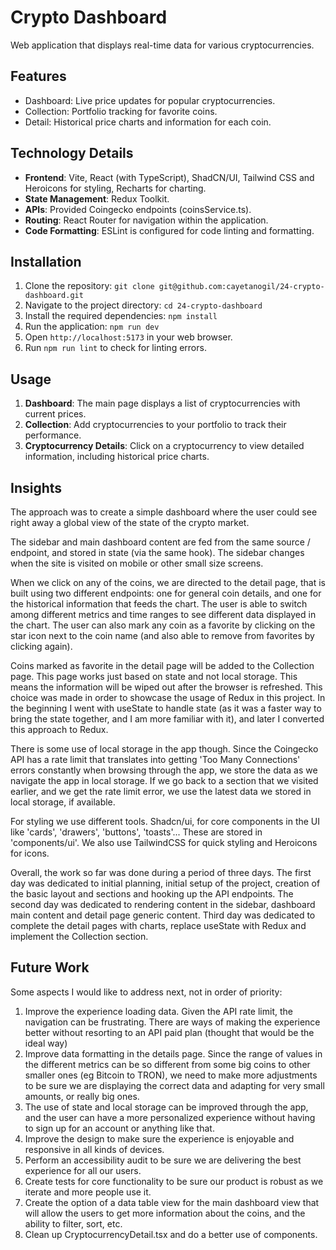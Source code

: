 # Crypto Dashboard

Web application that displays real-time data for various cryptocurrencies.

## Features

- Dashboard: Live price updates for popular cryptocurrencies.
- Collection: Portfolio tracking for favorite coins.
- Detail: Historical price charts and information for each coin.

## Technology Details

- **Frontend**: Vite, React (with TypeScript), ShadCN/UI, Tailwind CSS and Heroicons for styling, Recharts for charting.
- **State Management**: Redux Toolkit.
- **APIs**: Provided Coingecko endpoints (coinsService.ts).
- **Routing**: React Router for navigation within the application.
- **Code Formatting**: ESLint is configured for code linting and formatting.

## Installation

1. Clone the repository: `git clone git@github.com:cayetanogil/24-crypto-dashboard.git`
2. Navigate to the project directory: `cd 24-crypto-dashboard`
3. Install the required dependencies: `npm install`
4. Run the application: `npm run dev`
5. Open `http://localhost:5173` in your web browser.
6. Run `npm run lint` to check for linting errors.

## Usage

1. **Dashboard**: The main page displays a list of cryptocurrencies with current prices.
2. **Collection**: Add cryptocurrencies to your portfolio to track their performance.
3. **Cryptocurrency Details**: Click on a cryptocurrency to view detailed information, including historical price charts.

## Insights

The approach was to create a simple dashboard where the user could see right away a global view of the state of the crypto market.

The sidebar and main dashboard content are fed from the same source / endpoint, and stored in state (via the same hook). The sidebar changes when the site is visited on mobile or other small size screens.

When we click on any of the coins, we are directed to the detail page, that is built using two different endpoints: one for general coin details, and one for the historical information that feeds the chart. The user is able to switch among different metrics and time ranges to see different data displayed in the chart.
The user can also mark any coin as a favorite by clicking on the star icon next to the coin name (and also able to remove from favorites by clicking again).

Coins marked as favorite in the detail page will be added to the Collection page. This page works just based on state and not local storage. This means the information will be wiped out after the browser is refreshed. This choice was made in order to showcase the usage of Redux in this project. In the beginning I went with useState to handle state (as it was a faster way to bring the state together, and I am more familiar with it), and later I converted this approach to Redux.

There is some use of local storage in the app though. Since the Coingecko API has a rate limit that translates into getting 'Too Many Connections' errors constantly when browsing through the app, we store the data as we navigate the app in local storage. If we go back to a section that we visited earlier, and we get the rate limit error, we use the latest data we stored in local storage, if available.

For styling we use different tools. Shadcn/ui, for core components in the UI like 'cards', 'drawers', 'buttons', 'toasts'... These are stored in 'components/ui'. We also use TailwindCSS for quick styling and Heroicons for icons.

Overall, the work so far was done during a period of three days. The first day was dedicated to initial planning, initial setup of the project, creation of the basic layout and sections and hooking up the API endpoints. The second day was dedicated to rendering content in the sidebar, dashboard main content and detail page generic content. Third day was dedicated to complete the detail pages with charts, replace useState with Redux and implement the Collection section.

## Future Work

Some aspects I would like to address next, not in order of priority:

1. Improve the experience loading data. Given the API rate limit, the navigation can be frustrating. There are ways of making the experience better without resorting to an API paid plan (thought that would be the ideal way)
2. Improve data formatting in the details page. Since the range of values in the different metrics can be so different from some big coins to other smaller ones (eg Bitcoin to TRON), we need to make more adjustments to be sure we are displaying the correct data and adapting for very small amounts, or really big ones.
3. The use of state and local storage can be improved through the app, and the user can have a more personalized experience without having to sign up for an account or anything like that.
4. Improve the design to make sure the experience is enjoyable and responsive in all kinds of devices.
5. Perform an accessibility audit to be sure we are delivering the best experience for all our users.
6. Create tests for core functionality to be sure our product is robust as we iterate and more people use it.
7. Create the option of a data table view for the main dashboard view that will allow the users to get more information about the coins, and the ability to filter, sort, etc.
8. Clean up CryptocurrencyDetail.tsx and do a better use of components.
